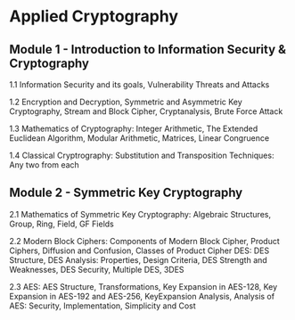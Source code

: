# Applied Cryptography
## Module 1 - Introduction to Information Security & Cryptography

1.1 Information Security and its goals, Vulnerability Threats
and Attacks

1.2 Encryption and Decryption, Symmetric and Asymmetric
Key Cryptography, Stream and Block Cipher, Cryptanalysis,
Brute Force Attack

1.3 Mathematics of Cryptography: Integer Arithmetic, The
Extended Euclidean Algorithm, Modular Arithmetic, Matrices,
Linear Congruence

1.4 Classical Cryptrography: Substitution and Transposition
Techniques: Any two from each
## Module 2 - Symmetric Key Cryptography 
2.1 Mathematics of Symmetric Key Cryptography: Algebraic
Structures, Group, Ring, Field, GF Fields

2.2 Modern Block Ciphers: Components of Modern Block
Cipher, Product Ciphers, Diffusion and Confusion, Classes of
Product Cipher
DES: DES Structure, DES Analysis: Properties, Design
Criteria, DES Strength and Weaknesses, DES Security,
Multiple DES, 3DES

2.3 AES: AES Structure, Transformations, Key Expansion in
AES-128, Key Expansion in AES-192 and AES-256, KeyExpansion Analysis, Analysis of AES: Security,
Implementation, Simplicity and Cost

